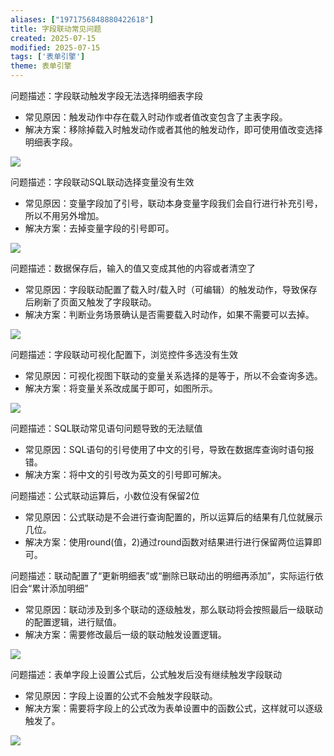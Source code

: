 ```yaml
---
aliases: ["1971756848880422618"]
title: 字段联动常见问题
created: 2025-07-15
modified: 2025-07-15
tags: ['表单引擎']
theme: 表单引擎
---
```


问题描述：字段联动触发字段无法选择明细表字段

- 常见原因：触发动作中存在载入时动作或者值改变包含了主表字段。
- 解决方案：移除掉载入时触发动作或者其他的触发动作，即可使用值改变选择明细表字段。

![](21fb07e3b180c6a05d7bb4d6aea0f910.jpg)

问题描述：字段联动SQL联动选择变量没有生效

- 常见原因：变量字段加了引号，联动本身变量字段我们会自行进行补充引号，所以不用另外增加。
- 解决方案：去掉变量字段的引号即可。

![](8e8674f894f604e97c95f7d5ddc23054.jpg)

问题描述：数据保存后，输入的值又变成其他的内容或者清空了

- 常见原因：字段联动配置了载入时/载入时（可编辑）的触发动作，导致保存后刷新了页面又触发了字段联动。
- 解决方案：判断业务场景确认是否需要载入时动作，如果不需要可以去掉。

![](ec124d9e031c7374058c62ac36daa051.jpg)

问题描述：字段联动可视化配置下，浏览控件多选没有生效

- 常见原因：可视化视图下联动的变量关系选择的是等于，所以不会查询多选。
- 解决方案：将变量关系改成属于即可，如图所示。

![](7a44403664bca0c6a23d631c7125e7c6.jpg)

问题描述：SQL联动常见语句问题导致的无法赋值

- 常见原因：SQL语句的引号使用了中文的引号，导致在数据库查询时语句报错。
- 解决方案：将中文的引号改为英文的引号即可解决。

问题描述：公式联动运算后，小数位没有保留2位

- 常见原因：公式联动是不会进行查询配置的，所以运算后的结果有几位就展示几位。
- 解决方案：使用round(值，2)通过round函数对结果进行进行保留两位运算即可。

问题描述：联动配置了“更新明细表”或“删除已联动出的明细再添加”，实际运行依旧会“累计添加明细”

- 常见原因：联动涉及到多个联动的逐级触发，那么联动将会按照最后一级联动的配置逻辑，进行赋值。
- 解决方案：需要修改最后一级的联动触发设置逻辑。

![](95e8425e43b5f4f2e490c4283177404c.jpg)

问题描述：表单字段上设置公式后，公式触发后没有继续触发字段联动

- 常见原因：字段上设置的公式不会触发字段联动。
- 解决方案：需要将字段上的公式改为表单设置中的函数公式，这样就可以逐级触发了。

![](e8aebf019099bddb18670c0e58c84e5f.jpg)